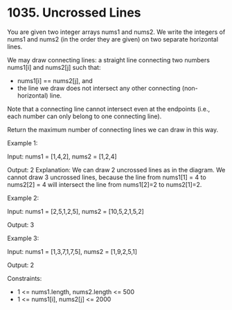 # 1035. Uncrossed Lines

You are given two integer arrays nums1 and nums2. We write the integers of nums1 and nums2 (in the order they are given) on two separate horizontal lines.

We may draw connecting lines: a straight line connecting two numbers nums1[i] and nums2[j] such that:
* nums1[i] == nums2[j], and
* the line we draw does not intersect any other connecting (non-horizontal) line.

Note that a connecting line cannot intersect even at the endpoints (i.e., each number can only belong to one connecting line).

Return the maximum number of connecting lines we can draw in this way.

Example 1:

Input: nums1 = [1,4,2], nums2 = [1,2,4]

Output: 2
Explanation: We can draw 2 uncrossed lines as in the diagram.
We cannot draw 3 uncrossed lines, because the line from nums1[1] = 4 to nums2[2] = 4 will intersect the line from nums1[2]=2 to nums2[1]=2.

Example 2:

Input: nums1 = [2,5,1,2,5], nums2 = [10,5,2,1,5,2]

Output: 3


Example 3:

Input: nums1 = [1,3,7,1,7,5], nums2 = [1,9,2,5,1]

Output: 2



Constraints:

* 1 <= nums1.length, nums2.length <= 500
* 1 <= nums1[i], nums2[j] <= 2000

